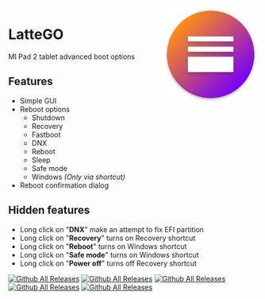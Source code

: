 <img src="https://raw.githubusercontent.com/Keddnyo/LatteGO/master/app/src/main/res/mipmap-xxxhdpi/ic_launcher.png" align="right"/>

# LatteGO
 MI Pad 2 tablet advanced boot options
## Features
* Simple GUI
* Reboot options
  * Shutdown
  * Recovery
  * Fastboot
  * DNX
  * Reboot
  * Sleep
  * Safe mode
  * Windows *(Only via shortcut)*
* Reboot confirmation dialog
## Hidden features
  * Long click on "**DNX**" make an attempt to fix EFI partition
  * Long click on "**Recovery**" turns on Recovery shortcut
  * Long click on "**Reboot**" turns on Windows shortcut
  * Long click on "**Safe mode**" turns on Windows shortcut
  * Long click on "**Power off**" turns off Recovery shortcut

[![Github All Releases](https://img.shields.io/github/v/release/Keddnyo/LatteGO?display_name=tag&style=for-the-badge&logo=appveyor)]()
[![Github All Releases](https://img.shields.io/github/release-date/Keddnyo/LatteGO?style=for-the-badge&logo=appveyor)]()
[![Github All Releases](https://img.shields.io/github/downloads/Keddnyo/LatteGO/total.svg?style=for-the-badge&logo=appveyor)]()
[![Github All Releases](https://img.shields.io/github/stars/Keddnyo/LatteGO?style=for-the-badge&logo=appveyor)]()
[![Github All Releases](https://img.shields.io/github/forks/Keddnyo/LatteGO?style=for-the-badge&logo=appveyor)]()
